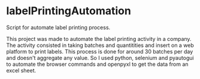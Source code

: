 # labelPrintingAutomation
Script for automate label printing process.

This project was made to automate the label printing activity in a company. The activity consisted in taking batches and quantitities and insert on a web platform to print labels. This process is done for around 30 batches per day and doesn't aggregate any value. So I used python, selenium and pyautogui to automate the browser commands and openpyxl to get the data from an excel sheet.
